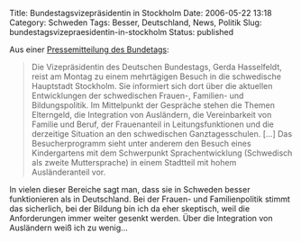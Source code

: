 Title: Bundestagsvizepräsidentin in Stockholm
Date: 2006-05-22 13:18
Category: Schweden
Tags: Besser, Deutschland, News, Politik
Slug: bundestagsvizepraesidentin-in-stockholm
Status: published

Aus einer [Pressemitteilung des
Bundetags](http://www.bundestag.de/aktuell/presse/2006/pz_060522.html):

> Die Vizepräsidentin des Deutschen Bundestags, Gerda Hasselfeldt, reist
> am Montag zu einem mehrtägigen Besuch in die schwedische Hauptstadt
> Stockholm. Sie informiert sich dort über die aktuellen Entwicklungen
> der schwedischen Frauen-, Familien- und Bildungspolitik. Im
> Mittelpunkt der Gespräche stehen die Themen Elterngeld, die
> Integration von Ausländern, die Vereinbarkeit von Familie und Beruf,
> der Frauenanteil in Leitungsfunktionen und die derzeitige Situation an
> den schwedischen Ganztagesschulen. [...] Das Besucherprogramm sieht
> unter anderem den Besuch eines Kindergartens mit dem Schwerpunkt
> Sprachentwicklung (Schwedisch als zweite Muttersprache) in einem
> Stadtteil mit hohem Ausländeranteil vor.

In vielen dieser Bereiche sagt man, dass sie in Schweden besser
funktionieren als in Deutschland. Bei der Frauen- und Familienpolitik
stimmt das sicherlich, bei der Bildung bin ich da eher skeptisch, weil
die Anforderungen immer weiter gesenkt werden. Über die Integration von
Ausländern weiß ich zu wenig…

